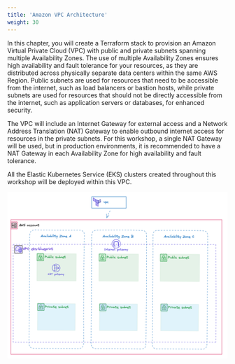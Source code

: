 ```yaml
---
title: 'Amazon VPC Architecture'
weight: 30
---
```


In this chapter, you will create a Terraform stack to provision an Amazon Virtual Private Cloud (VPC) with public and private subnets spanning multiple Availability Zones. The use of multiple Availability Zones ensures high availability and fault tolerance for your resources, as they are distributed across physically separate data centers within the same AWS Region. Public subnets are used for resources that need to be accessible from the internet, such as load balancers or bastion hosts, while private subnets are used for resources that should not be directly accessible from the internet, such as application servers or databases, for enhanced security.

The VPC will include an Internet Gateway for external access and a Network Address Translation (NAT) Gateway to enable outbound internet access for resources in the private subnets. For this workshop, a single NAT Gateway will be used, but in production environments, it is recommended to have a NAT Gateway in each Availability Zone for high availability and fault tolerance.

All the Elastic Kubernetes Service (EKS) clusters created throughout this workshop will be deployed within this VPC.

![Environment architecture diagram](/static/images/environment.png)